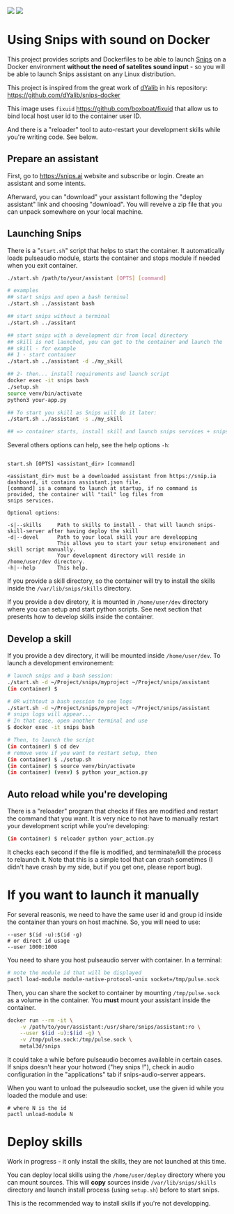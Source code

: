 [![](https://images.microbadger.com/badges/version/metal3d/snips.svg)](https://microbadger.com/images/metal3d/snips "Get your own version badge on microbadger.com")
[![](https://images.microbadger.com/badges/image/metal3d/snips.svg)](https://microbadger.com/images/metal3d/snips "Get your own image badge on microbadger.com")

# Using Snips with sound on Docker

This project provides scripts and Dockerfiles to be able to launch [Snips](https://snips.ai/) on a Docker environment **without the need of satelites sound input** - so you will be able to launch Snips assistant on any Linux distribution.

This project is inspired from the great work of [dYalib](https://github.com/dYalib) in his repository: https://github.com/dYalib/snips-docker

This image uses `fixuid` https://github.com/boxboat/fixuid that allow us to bind local host user id to the container user ID.

And there is a "reloader" tool to auto-restart your development skills while you're writing code. See below.

## Prepare an assistant

First, go to https://snips.ai website and subscribe or login. Create an assistant and some intents.

Afterward, you can "download" your assistant following the "deploy assistant" link and choosing "download". You will reveive a zip file that you can unpack somewhere on your local machine.

## Launching Snips

There is a "`start.sh`" script that helps to start the container. It automatically loads pulseaudio module, starts the container and stops module if needed when you exit container.

```bash
./start.sh /path/to/your/assistant [OPTS] [command]

# examples
## start snips and open a bash terminal
./start.sh ../assistant bash

## start snips without a terminal
./start.sh ../assitant

## start snips with a development dir from local directory
## skill is not launched, you can got to the container and launch the
## skill - for example
## 1 - start container
./start.sh ../assistant -d ./my_skill

## 2- then... install requirements and launch script
docker exec -it snips bash
./setup.sh
source venv/bin/activate
python3 your-app.py

## To start you skill as Snips will do it later:
./start.sh ../assistant -s ./my_skill

## => container starts, install skill and launch snips services + snips-skill-server

```

Several others options can help, see the help options `-h`:

```

start.sh [OPTS] <assistant_dir> [command]

<assistant_dir> must be a downloaded assistant from https://snip.ia dashboard, it contains assistant.json file.
[command] is a command to launch at startup, if no command is provided, the container will "tail" log files from
snips services.

Optional options:

-s|--skills     Path to skills to install - that will launch snips-skill-server after having deploy the skill
-d|--devel      Path to your local skill your are developping
                This allows you to start your setup environement and skill script manually.
                Your development directory will reside in /home/user/dev directory.
-h|--help       This help.

```

If you provide a skill directory, so the container will try to install the skills inside the `/var/lib/snips/skills` directory.

If you provide a dev diretory, it is mounted in `/home/user/dev` directory where you can setup and start python scripts. See next section that presents how to develop skills inside the container.

## Develop a skill

If you provide a dev directory, it will be mounted inside `/home/user/dev`.
To launch a development environement:

```bash
# launch snips and a bash session:
./start.sh -d ~/Project/snips/myproject ~/Project/snips/assistant
(in container) $

# OR withtout a bash session to see logs
./start.sh -d ~/Project/snips/myproject ~/Project/snips/assistant
# snips logs will appear...
# In that case, open another terminal and use
$ docker exec -it snips bash

# Then, to launch the script
(in container) $ cd dev
# remove venv if you want to restart setup, then
(in container) $ ./setup.sh
(in container) $ source venv/bin/activate
(in container) (venv) $ python your_action.py
```

## Auto reload while you're developing

There is a "reloader" program that checks if files are modified and restart the command that you want. It is very nice to not have to manually restart your development script while you're developing:

```bash
(in container) $ reloader python your_action.py
```

It checks each second if the file is modified, and terminate/kill the process to relaunch it. Note that this is a simple tool that can crash sometimes (I didn't have crash by my side, but if you get one, please report bug).



# If you want to launch it manually

For several reasonis, we need to have the same user id and group id inside the container than yours on host machine. So, you will need to use:

```
--user $(id -u):$(id -g)
# or direct id usage
--user 1000:1000
```

You need to share you host pulseaudio server with container. In a terminal:

```bash
# note the module id that will be displayed
pactl load-module module-native-protocol-unix socket=/tmp/pulse.sock
```

Then, you can share the socket to container by mounting `/tmp/pulse.sock` as a volume in the container.
You **must** mount your assistant inside the container.

```bash
docker run --rm -it \
    -v /path/to/your/assistant:/usr/share/snips/assistant:ro \
    --user $(id -u):$(id -g) \
    -v /tmp/pulse.sock:/tmp/pulse.sock \
    metal3d/snips
```

It could take a while before pulseaudio becomes available in certain cases. If snips doesn't hear your hotword ("hey snips !"), check in audio configuration in the "applications" tab if snips-audio-server appears.

When you want to unload the pulseaudio socket, use the given id while you loaded the module and use:
```
# where N is the id
pactl unload-module N
```

# Deploy skills

Work in progress - it only install the skills, they are not launched at this time.

You can deploy local skills using the `/home/user/deploy` directory where you can mount sources. This will **copy** sources inside `/var/lib/snips/skills` directory and launch install process (using `setup.sh`) before to start snips.

This is the recommended way to install skills if you're not developping.



